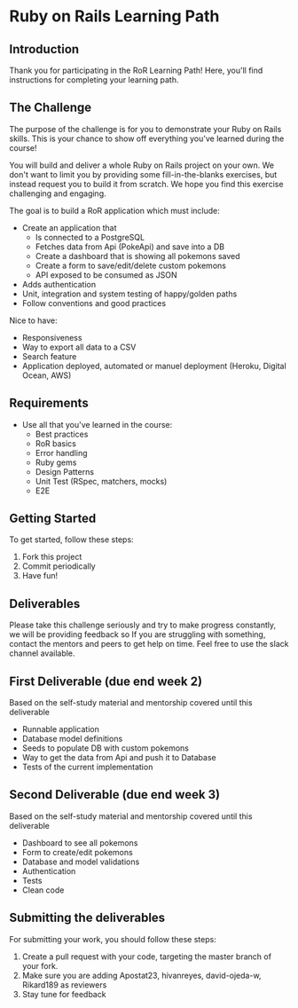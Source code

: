 # Ruby on Rails Learning Path

## Introduction

Thank you for participating in the RoR Learning Path!
Here, you'll find instructions for completing your learning path.

## The Challenge

The purpose of the challenge is for you to demonstrate your Ruby on Rails skills. This is your chance to show off everything you've learned during the course!

You will build and deliver a whole Ruby on Rails project on your own. We don't want to limit you by providing some fill-in-the-blanks exercises, but instead request you to build it from scratch. We hope you find this exercise challenging and engaging.

The goal is to build a RoR application which must include:

- Create an application that
  - Is connected to a PostgreSQL
  - Fetches data from Api (PokeApi) and save into a DB
  - Create a dashboard that is showing all pokemons saved
  - Create a form to save/edit/delete custom pokemons
  - API exposed to be consumed as JSON
- Adds authentication
- Unit, integration and system testing of happy/golden paths
- Follow conventions and good practices

Nice to have:

- Responsiveness
- Way to export all data to a CSV
- Search feature
- Application deployed, automated or manuel deployment (Heroku, Digital Ocean, AWS)

## Requirements

- Use all that you've learned in the course:
  - Best practices
  - RoR basics
  - Error handling
  - Ruby gems
  - Design Patterns
  - Unit Test (RSpec, matchers, mocks)
  - E2E

## Getting Started

To get started, follow these steps:

1. Fork this project
2. Commit periodically
3. Have fun!

## Deliverables
Please take this challenge seriously and try to make progress constantly, we will be providing feedback so If you are struggling with something, contact the mentors and peers to get help on time. Feel free to use the slack channel available.

## First Deliverable (due end week 2)
Based on the self-study material and mentorship covered until this deliverable

- Runnable application
- Database model definitions
- Seeds to populate DB with custom pokemons
- Way to get the data from Api and push it to Database
- Tests of the current implementation

## Second Deliverable (due end week 3)
Based on the self-study material and mentorship covered until this deliverable

- Dashboard to see all pokemons
- Form to create/edit pokemons
- Database and model validations
- Authentication
- Tests
- Clean code

## Submitting the deliverables

For submitting your work, you should follow these steps:

1. Create a pull request with your code, targeting the master branch of your fork.
2. Make sure you are adding Apostat23, hivanreyes, david-ojeda-w, Rikard189 as reviewers
3. Stay tune for feedback
